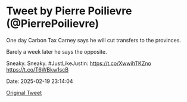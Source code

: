 # Tweet by Pierre Poilievre (@PierrePoilievre)

One day Carbon Tax Carney says he will cut transfers to the provinces. 

Barely a week later he says the opposite. 

Sneaky. Sneaky. #JustLikeJustin: https://t.co/XwwihTKZno https://t.co/T6WBkw1scB

Date: 2025-02-19 23:14:04

[Original Tweet](https://x.com/PierrePoilievre/status/1892351979185140183)
